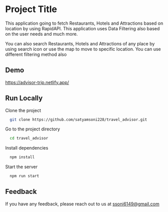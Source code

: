 
# Project Title

This application going to fetch Restaurants, Hotels and Attractions based on location by using RapidAPI. This application uses Data Filtering also based on the user needs and much more.

You can also search Restaurants, Hotels and Attractions of any place by using search icon or use the map to move to specific location. You can use different filtering method also
## Demo

https://advisor-trip.netlify.app/

## Run Locally

Clone the project

```bash
  git clone https://github.com/satyamsoni228/travel_advisor.git
```

Go to the project directory

```bash
  cd travel_advisor
```

Install dependencies

```bash
  npm install
```

Start the server

```bash
  npm run start
```


## Feedback

If you have any feedback, please reach out to us at ssoni6149@gmail.com





